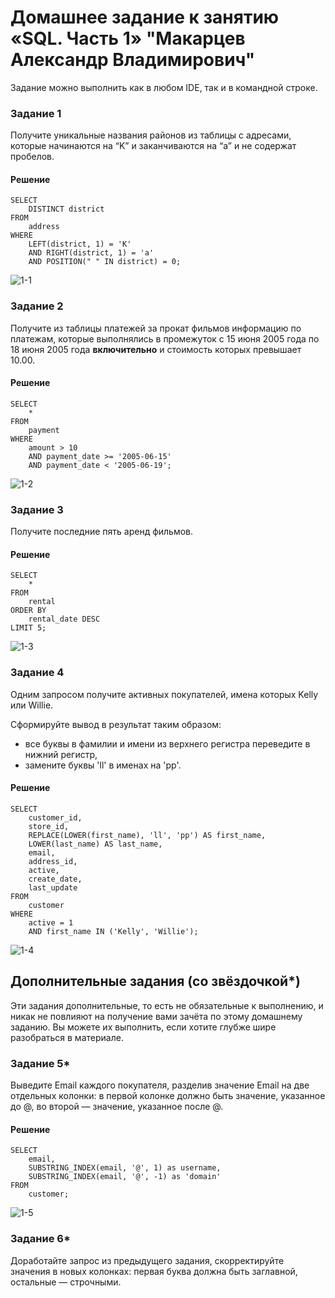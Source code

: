 # Домашнее задание к занятию «SQL. Часть 1» "Макарцев Александр Владимирович"

Задание можно выполнить как в любом IDE, так и в командной строке.

### Задание 1

Получите уникальные названия районов из таблицы с адресами, которые начинаются на “K” и заканчиваются на “a” и не содержат пробелов.

#### Решение
```
SELECT
	DISTINCT district
FROM
	address
WHERE
	LEFT(district, 1) = 'K'
	AND RIGHT(district, 1) = 'a'
	AND POSITION(" " IN district) = 0;
```
![1-1](./12-3-1.png)

### Задание 2

Получите из таблицы платежей за прокат фильмов информацию по платежам, которые выполнялись в промежуток с 15 июня 2005 года по 18 июня 2005 года **включительно** и стоимость которых превышает 10.00.

#### Решение
```
SELECT
	*
FROM
	payment
WHERE
	amount > 10
	AND payment_date >= '2005-06-15'
	AND payment_date < '2005-06-19';
```
![1-2](./12-3-2.png)

### Задание 3

Получите последние пять аренд фильмов.

#### Решение
```
SELECT
	*
FROM
	rental
ORDER BY
	rental_date DESC
LIMIT 5;
```
![1-3](./12-3-3.png)

### Задание 4

Одним запросом получите активных покупателей, имена которых Kelly или Willie. 

Сформируйте вывод в результат таким образом:
- все буквы в фамилии и имени из верхнего регистра переведите в нижний регистр,
- замените буквы 'll' в именах на 'pp'.

#### Решение
```
SELECT
	customer_id,
	store_id,
	REPLACE(LOWER(first_name), 'll', 'pp') AS first_name,
	LOWER(last_name) AS last_name,
	email,
	address_id,
	active,
	create_date,
	last_update
FROM
	customer
WHERE
	active = 1
	AND first_name IN ('Kelly', 'Willie');
```
![1-4](./12-3-4.png)

## Дополнительные задания (со звёздочкой*)
Эти задания дополнительные, то есть не обязательные к выполнению, и никак не повлияют на получение вами зачёта по этому домашнему заданию. Вы можете их выполнить, если хотите глубже шире разобраться в материале.

### Задание 5*

Выведите Email каждого покупателя, разделив значение Email на две отдельных колонки: в первой колонке должно быть значение, указанное до @, во второй — значение, указанное после @.

#### Решение
```
SELECT
	email,
	SUBSTRING_INDEX(email, '@', 1) as username,
	SUBSTRING_INDEX(email, '@', -1) as 'domain'
FROM
	customer;
```
![1-5](./12-3-5.png)

### Задание 6*

Доработайте запрос из предыдущего задания, скорректируйте значения в новых колонках: первая буква должна быть заглавной, остальные — строчными.
